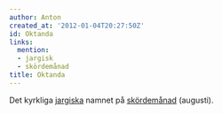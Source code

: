 ```yaml
---
author: Anton
created_at: '2012-01-04T20:27:50Z'
id: Oktanda
links:
  mention:
  - jargisk
  - skördemånad
title: Oktanda
---
```


Det kyrkliga [jargiska] namnet på [skördemånad] (augusti).

  [jargiska]: jargisk
  [skördemånad]: skördemånad
